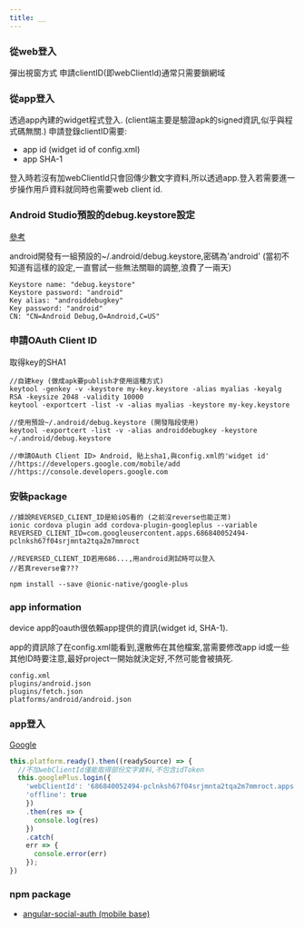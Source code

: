 ```yaml
---
title: __
---
```


### 從web登入
彈出視窗方式
申請clientID(即webClientId)通常只需要鎖網域

### 從app登入
透過app內建的widget程式登入. (client端主要是驗證apk的signed資訊,似乎與程式碼無關.)
申請登錄clientID需要:

- app id (widget id of config.xml)
- app SHA-1

登入時若沒有加webClientId只會回傳少數文字資料,所以透過app.登入若需要進一步操作用戶資料就同時也需要web client id.

### Android Studio預設的debug.keystore設定
[參考](https://stackoverflow.com/questions/18589694/i-have-never-set-any-passwords-to-my-keystore-and-alias-so-how-are-they-created)

android開發有一組預設的~/.android/debug.keystore,密碼為'android'
(當初不知道有這樣的設定,一直嘗試一些無法關聯的調整,浪費了一兩天)

```
Keystore name: "debug.keystore"
Keystore password: "android"
Key alias: "androiddebugkey"
Key password: "android"
CN: "CN=Android Debug,O=Android,C=US"
```

### 申請OAuth Client ID
取得key的SHA1

```
//自建key (做成apk要publish才使用這種方式)
keytool -genkey -v -keystore my-key.keystore -alias myalias -keyalg RSA -keysize 2048 -validity 10000
keytool -exportcert -list -v -alias myalias -keystore my-key.keystore

//使用預設~/.android/debug.keystore (開發階段使用)
keytool -exportcert -list -v -alias androiddebugkey -keystore ~/.android/debug.keystore

//申請OAuth Client ID> Android, 貼上sha1,與config.xml的'widget id'
//https://developers.google.com/mobile/add
//https://console.developers.google.com
```

### 安裝package
```
//據說REVERSED_CLIENT_ID是給iOS看的 (之前沒reverse也能正常)
ionic cordova plugin add cordova-plugin-googleplus --variable REVERSED_CLIENT_ID=com.googleusercontent.apps.686840052494-pclnksh67f04srjmnta2tqa2m7mmroct

//REVERSED_CLIENT_ID若用686...,用android測試時可以登入
//若真reverse會???

npm install --save @ionic-native/google-plus
```

### app information

device app的oauth很依賴app提供的資訊(widget id, SHA-1).

app的資訊除了在config.xml能看到,還散佈在其他檔案,當需要修改app id或一些其他ID時要注意,最好project一開始就決定好,不然可能會被搞死.

```
config.xml
plugins/android.json
plugins/fetch.json
platforms/android/android.json
```

### app登入
[Google](https://devdactic.com/google-sign-in-ionic-firebase/)

```js
this.platform.ready().then((readySource) => {
  //不加webClientId僅能取得部份文字資料,不包含idToken
  this.googlePlus.login({
    'webClientId': '686840052494-pclnksh67f04srjmnta2tqa2m7mmroct.apps.googleusercontent.com',
    'offline': true
    })
    .then(res => {
      console.log(res)
    })
    .catch(
    err => {
      console.error(err)
    });
})
```

### npm package
- [angular-social-auth (mobile base)](https://www.npmjs.com/package/angular-social-auth)


